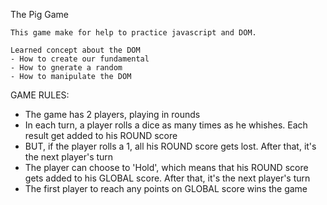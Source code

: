 The Pig Game 

    This game make for help to practice javascript and DOM.
    
    Learned concept about the DOM
    - How to create our fundamental
    - How to gnerate a random
    - How to manipulate the DOM


GAME RULES:

- The game has 2 players, playing in rounds
- In each turn, a player rolls a dice as many times as he whishes. Each result get added to his ROUND score
- BUT, if the player rolls a 1, all his ROUND score gets lost. After that, it's the next player's turn
- The player can choose to 'Hold', which means that his ROUND score gets added to his GLOBAL score. After that, it's the next player's turn
- The first player to reach any points on GLOBAL score wins the game